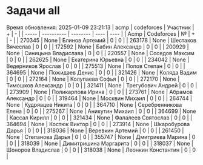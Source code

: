 # Задачи all
Время обновления: 2025-01-09 23:21:13
| acmp  | codeforces | Участник | +    | -    |
| ----- | ---------- | -------- | ---- | ---- |
| Acmp | Codeforces | № | + | - |
| 270345 | None | Блинов Артемий | 0 | 0 |
| 263178 | None | Шестаков Вячеслав | 0 | 0 |
| 172592 | None | Бабин Александр | 0 | 0 |
| 200929 | None | Синицына Владислава | 0 | 0 |
| 220557 | None | Соседов Максим | 0 | 0 |
| 262625 | None | Екатерина Юрьевна | 0 | 0 |
| 234042 | None | Ведерников Ярослав | 0 | 0 |
| 275513 | None | Попов Степан | 0 | 0 |
| 364695 | None | Пожидаев Денис | 0 | 0 |
| 321426 | None | Коляда Вадим | 0 | 0 |
| 272164 | None | Колупаева Софья | 0 | 0 |
| 272170 | None | Тимошков Александр | 0 | 0 |
| 321411 | None | Трегубович Андрей | 0 | 0 |
| 273909 | None | Поликарпова Ирина | 0 | 0 |
| 273761 | None | Абрамов Александр | 0 | 0 |
| 319464 | None | Москвин Михаил | 0 | 0 |
| 264744 | None | Кудрявцев Никита | 0 | 0 |
| 364710 | None | Серебренникова Елена | 0 | 0 |
| 275267 | None | Аникутин Михаил | 0 | 0 |
| 364699 | None | Кассал Кирилл | 0 | 0 |
| 321434 | None | Фалалеев Святослав | 0 | 0 |
| 364694 | None | Костюк Виктор | 0 | 0 |
| 273914 | None | Шкаробурова Дарья | 0 | 0 |
| 318036 | None | Веревкин Артемий | 0 | 0 |
| 261450 | None | Степанова Дарья | 0 | 0 |
| 355747 | None | Дмитриева Марина | 0 | 0 |
| 318039 | None | Димитришина Маргарита | 0 | 0 |
| 318037 | None | Шоноров Владислав | 0 | 0 |
| 318038 | None | Леонкин Константин | 0 | 0 |
